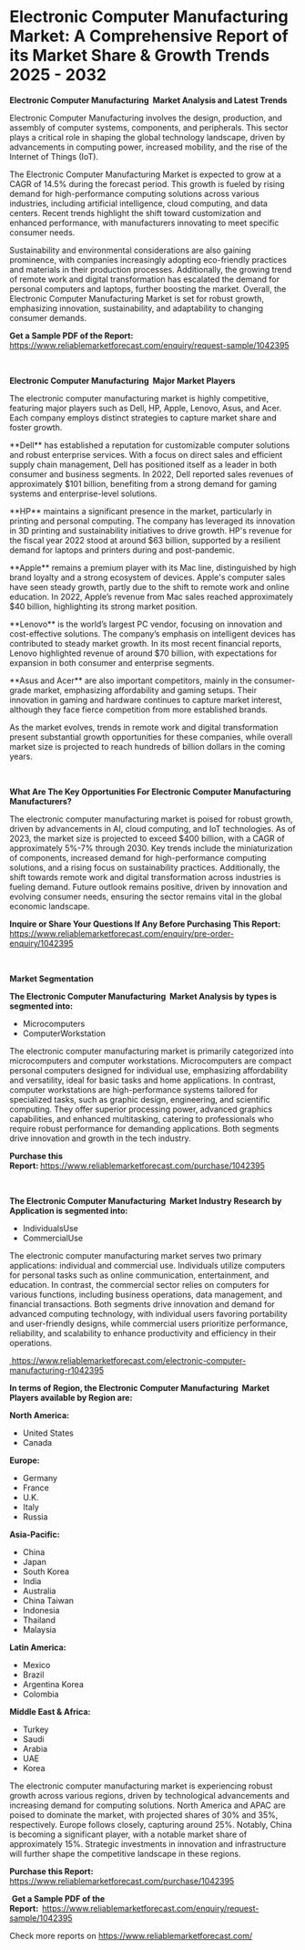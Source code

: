 <p><h1>Electronic Computer Manufacturing  Market: A Comprehensive Report of its Market Share & Growth Trends 2025 - 2032</h1></p><p><strong>Electronic Computer Manufacturing  Market Analysis and Latest Trends</strong></p>
<p><p>Electronic Computer Manufacturing involves the design, production, and assembly of computer systems, components, and peripherals. This sector plays a critical role in shaping the global technology landscape, driven by advancements in computing power, increased mobility, and the rise of the Internet of Things (IoT). </p><p>The Electronic Computer Manufacturing Market is expected to grow at a CAGR of 14.5% during the forecast period. This growth is fueled by rising demand for high-performance computing solutions across various industries, including artificial intelligence, cloud computing, and data centers. Recent trends highlight the shift toward customization and enhanced performance, with manufacturers innovating to meet specific consumer needs. </p><p>Sustainability and environmental considerations are also gaining prominence, with companies increasingly adopting eco-friendly practices and materials in their production processes. Additionally, the growing trend of remote work and digital transformation has escalated the demand for personal computers and laptops, further boosting the market. Overall, the Electronic Computer Manufacturing Market is set for robust growth, emphasizing innovation, sustainability, and adaptability to changing consumer demands.</p></p>
<p><strong>Get a Sample PDF of the Report:&nbsp;</strong> <a href="https://www.reliablemarketforecast.com/enquiry/request-sample/1042395?utm_campaign=2618&utm_medium=2&utm_source=Github&utm_content=ia&utm_term=21022025&utm_id=electronic-computer-manufacturing">https://www.reliablemarketforecast.com/enquiry/request-sample/1042395</a></p>
<p>&nbsp;</p>
<p><strong>Electronic Computer Manufacturing  Major Market Players</strong></p>
<p><p>The electronic computer manufacturing market is highly competitive, featuring major players such as Dell, HP, Apple, Lenovo, Asus, and Acer. Each company employs distinct strategies to capture market share and foster growth.</p><p>**Dell** has established a reputation for customizable computer solutions and robust enterprise services. With a focus on direct sales and efficient supply chain management, Dell has positioned itself as a leader in both consumer and business segments. In 2022, Dell reported sales revenues of approximately $101 billion, benefiting from a strong demand for gaming systems and enterprise-level solutions.</p><p>**HP** maintains a significant presence in the market, particularly in printing and personal computing. The company has leveraged its innovation in 3D printing and sustainability initiatives to drive growth. HP's revenue for the fiscal year 2022 stood at around $63 billion, supported by a resilient demand for laptops and printers during and post-pandemic.</p><p>**Apple** remains a premium player with its Mac line, distinguished by high brand loyalty and a strong ecosystem of devices. Apple's computer sales have seen steady growth, partly due to the shift to remote work and online education. In 2022, Apple’s revenue from Mac sales reached approximately $40 billion, highlighting its strong market position.</p><p>**Lenovo** is the world’s largest PC vendor, focusing on innovation and cost-effective solutions. The company’s emphasis on intelligent devices has contributed to steady market growth. In its most recent financial reports, Lenovo highlighted revenue of around $70 billion, with expectations for expansion in both consumer and enterprise segments.</p><p>**Asus and Acer** are also important competitors, mainly in the consumer-grade market, emphasizing affordability and gaming setups. Their innovation in gaming and hardware continues to capture market interest, although they face fierce competition from more established brands.</p><p>As the market evolves, trends in remote work and digital transformation present substantial growth opportunities for these companies, while overall market size is projected to reach hundreds of billion dollars in the coming years.</p></p>
<p>&nbsp;</p>
<p><strong>What Are The Key Opportunities For Electronic Computer Manufacturing  Manufacturers?</strong></p>
<p><p>The electronic computer manufacturing market is poised for robust growth, driven by advancements in AI, cloud computing, and IoT technologies. As of 2023, the market size is projected to exceed $400 billion, with a CAGR of approximately 5%-7% through 2030. Key trends include the miniaturization of components, increased demand for high-performance computing solutions, and a rising focus on sustainability practices. Additionally, the shift towards remote work and digital transformation across industries is fueling demand. Future outlook remains positive, driven by innovation and evolving consumer needs, ensuring the sector remains vital in the global economic landscape.</p></p>
<p><strong>Inquire or Share Your Questions If Any Before Purchasing This Report:</strong> <a href="https://www.reliablemarketforecast.com/enquiry/pre-order-enquiry/1042395?utm_campaign=2618&utm_medium=2&utm_source=Github&utm_content=ia&utm_term=21022025&utm_id=electronic-computer-manufacturing">https://www.reliablemarketforecast.com/enquiry/pre-order-enquiry/1042395</a></p>
<p>&nbsp;</p>
<p><strong>Market Segmentation</strong></p>
<p><strong>The Electronic Computer Manufacturing  Market Analysis by types is segmented into:</strong></p>
<p><ul><li>Microcomputers</li><li>ComputerWorkstation</li></ul></p>
<p><p>The electronic computer manufacturing market is primarily categorized into microcomputers and computer workstations. Microcomputers are compact personal computers designed for individual use, emphasizing affordability and versatility, ideal for basic tasks and home applications. In contrast, computer workstations are high-performance systems tailored for specialized tasks, such as graphic design, engineering, and scientific computing. They offer superior processing power, advanced graphics capabilities, and enhanced multitasking, catering to professionals who require robust performance for demanding applications. Both segments drive innovation and growth in the tech industry.</p></p>
<p><strong>Purchase this Report:&nbsp;</strong><a href="https://www.reliablemarketforecast.com/purchase/1042395?utm_campaign=2618&utm_medium=2&utm_source=Github&utm_content=ia&utm_term=21022025&utm_id=electronic-computer-manufacturing">https://www.reliablemarketforecast.com/purchase/1042395</a></p>
<p>&nbsp;</p>
<p><strong>The Electronic Computer Manufacturing  Market Industry Research by Application is segmented into:</strong></p>
<p><ul><li>IndividualsUse</li><li>CommercialUse</li></ul></p>
<p><p>The electronic computer manufacturing market serves two primary applications: individual and commercial use. Individuals utilize computers for personal tasks such as online communication, entertainment, and education. In contrast, the commercial sector relies on computers for various functions, including business operations, data management, and financial transactions. Both segments drive innovation and demand for advanced computing technology, with individual users favoring portability and user-friendly designs, while commercial users prioritize performance, reliability, and scalability to enhance productivity and efficiency in their operations.</p></p>
<p><a href="https://www.reliablemarketforecast.com/electronic-computer-manufacturing-r1042395?utm_campaign=2618&utm_medium=2&utm_source=Github&utm_content=ia&utm_term=21022025&utm_id=electronic-computer-manufacturing">&nbsp;https://www.reliablemarketforecast.com/electronic-computer-manufacturing-r1042395</a></p>
<p><strong>In terms of Region, the Electronic Computer Manufacturing  Market Players available by Region are:</strong></p>
<p>
    <p> <strong> North America: </strong>
        <ul>
            <li>United States</li>
            <li>Canada</li>
        </ul>
        </p> 
    <p> <strong> Europe: </strong>
        <ul>
            <li>Germany</li>
            <li>France</li>
            <li>U.K.</li>
            <li>Italy</li>
            <li>Russia</li>
        </ul>
        </p> 
    <p> <strong> Asia-Pacific: </strong>
        <ul>
            <li>China</li>
            <li>Japan</li>
            <li>South Korea</li>
            <li>India</li>
            <li>Australia</li>
            <li>China Taiwan</li>
            <li>Indonesia</li>
            <li>Thailand</li>
            <li>Malaysia</li>
        </ul>
        </p> 
    <p> <strong> Latin America: </strong>
        <ul>
            <li>Mexico</li>
            <li>Brazil</li>
            <li>Argentina Korea</li>
            <li>Colombia</li>
        </ul>
        </p> 
    <p> <strong> Middle East & Africa: </strong>
        <ul>
            <li>Turkey</li>
            <li>Saudi</li>
            <li>Arabia</li>
            <li>UAE</li>
            <li>Korea</li>
        </ul>
    </p>
    </p>
<p><p>The electronic computer manufacturing market is experiencing robust growth across various regions, driven by technological advancements and increasing demand for computing solutions. North America and APAC are poised to dominate the market, with projected shares of 30% and 35%, respectively. Europe follows closely, capturing around 25%. Notably, China is becoming a significant player, with a notable market share of approximately 15%. Strategic investments in innovation and infrastructure will further shape the competitive landscape in these regions.</p></p>
<p><strong>Purchase this Report: </strong><a href="https://www.reliablemarketforecast.com/purchase/1042395?utm_campaign=2618&utm_medium=2&utm_source=Github&utm_content=ia&utm_term=21022025&utm_id=electronic-computer-manufacturing">https://www.reliablemarketforecast.com/purchase/1042395</a></p>
<p>&nbsp;<strong>Get a Sample PDF of the Report:&nbsp;&nbsp;</strong><a href="https://www.reliablemarketforecast.com/enquiry/request-sample/1042395?utm_campaign=2618&utm_medium=2&utm_source=Github&utm_content=ia&utm_term=21022025&utm_id=electronic-computer-manufacturing">https://www.reliablemarketforecast.com/enquiry/request-sample/1042395</a></p>
<p><strong></strong></p>
<p>Check more reports on <a href="https://www.reliablemarketforecast.com/?utm_campaign=2618&utm_medium=2&utm_source=Github&utm_content=ia&utm_term=21022025&utm_id=electronic-computer-manufacturing">https://www.reliablemarketforecast.com/</a></p>